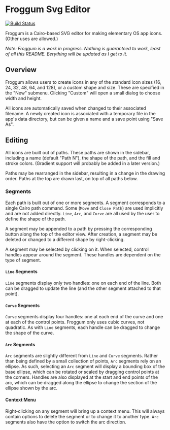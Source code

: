 Froggum Svg Editor
==========

[![Build Status](https://travis-ci.com/sapoturge/froggum.svg?branch=feature-undo)](https://travis-ci.com/sapoturge/froggum)

Froggum is a Cairo-based SVG editor for making elementary OS app icons.
(Other uses are allowed.)

*Note: Froggum is a work in progress. Nothing is guaranteed to work, least
of all this README. Eerything will be updated as I get to it.*

Overview
--------

Froggum allows users to create icons in any of the standard icon sizes
(16, 24, 32, 48, 64, and 128), or a custom shape and size. These are
specified in the "New" submenu. Clicking "Custom" will open a small dialog
to choose width and height.

All icons are automatically saved when changed to their associated
filename. A newly created icon is associated with a temporary file in the
app's data directory, but can be given a name and a save point using "Save
As".

Editing
-------

All icons are built out of paths. These paths are shown in the sidebar,
including a name (default "Path N"), the shape of the path, and the fill
and stroke colors. (Gradient support will probably be added in a later
version.)

Paths may be rearranged in the sidebar, resulting in a change in the
drawing order. Paths at the top are drawn last, on top of all paths below.

### Segments

Each path is built out of one or more segments. A segment corresponds to a
single Cairo path command. Some (`Move` and `Close Path`) are used
implicitly and are not added directly. `Line`, `Arc`, and `Curve` are all
used by the user to define the shape of the path.

A segment may be appended to a path by pressing the corresponding button
along the top of the editor view. After creation, a segment may be deleted
or changed to a different shape by right-clicking.

A segment may be selected by clicking on it. When selected, control handles
appear around the segment. These handles are dependent on the type of
segment.

#### `Line` Segments

`Line` segments display only two handles: one on each end of the line. Both
can be dragged to update the line (and the other segment attached to that
point).

#### `Curve` Segments

`Curve` segments display four handles: one at each end of the curve and one
at each of the control points. Froggum only uses cubic curves, not
quadratic. As with `Line` segments, each handle can be dragged to change
the shape of the curve.

#### `Arc` Segments

`Arc` segments are slightly different from `Line` and `Curve` segments.
Rather than being defined by a small collection of points, `Arc` segments
rely on an ellipse. As such, selecting an `Arc` segment will display a
bounding box of the base ellipse, which can be rotated or scaled by
dragging control points at the corners. Handles are also displayed at the
start and end points of the arc, which can be dragged along the ellipse to
change the section of the ellipse shown by the arc.

#### Context Menu

Right-clicking on any segment will bring up a context menu. This will
always contain options to delete the segment or to change it to another
type. `Arc` segments also have the option to switch the arc direction.



